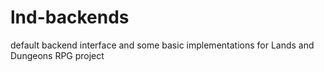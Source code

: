 # lnd-backends
default backend interface and some basic implementations for Lands and Dungeons RPG project
